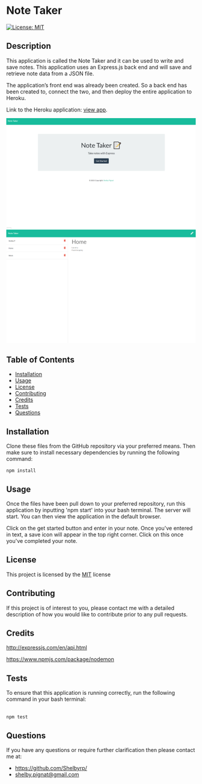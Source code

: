 
# Note Taker

[![License: MIT](https://img.shields.io/badge/License-MIT-yellow.svg)](https://opensource.org/licenses/MIT)

## Description
This application is called the Note Taker and it can be used to write and save notes. This application uses an Express.js back end and will save and retrieve note data from a JSON file.

The application’s front end was already been created. So a back end has been created to, connect the two, and then deploy the entire application to Heroku.

Link to the Heroku application: [view app](https://evening-citadel-18697.herokuapp.com/). 

![Final result appears as:](./public/assets/img/notetaker1.png)
![Final result appears as:](./public/assets/img/notetaker2.png)

## Table of Contents
- [Installation](#installation)
- [Usage](#usage)
- [License](#license)
- [Contributing](#contributing)
- [Credits](#credits)
- [Tests](#tests)
- [Questions](#questions)

## Installation 

Clone these files from the GitHub repository via your preferred means. Then make sure to install necessary dependencies by running the following command:
```
npm install

```

## Usage
Once the files have been pull down to your preferred repository, run this application by inputting 'npm start' into your bash terminal. The server will start. You can then view the application in the default browser.

Click on the get started button and enter in your note. Once you've entered in text, a save icon will appear in the top right corner. Click on this once you've completed your note.

## License
This project is licensed by the [MIT](https://opensource.org/licenses/MIT) license

## Contributing 
If this project is of interest to you, please contact me with a detailed description of how you would like to contribute prior to any pull requests.

## Credits

http://expressjs.com/en/api.html

https://www.npmjs.com/package/nodemon

## Tests 
To ensure that this application is running correctly, run the following command in your bash terminal:

```

npm test

```

## Questions
If you have any questions or require further clarification then please contact me at:
- https://github.com/Shelbyrp/
- shelby.pignat@gmail.com